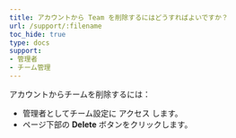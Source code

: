 ```yaml
---
title: アカウントから Team を削除するにはどうすればよいですか？
url: /support/:filename
toc_hide: true
type: docs
support:
- 管理者
- チーム管理
---
```


アカウントからチームを削除するには：

- 管理者としてチーム設定に アクセス します。
- ページ下部の **Delete** ボタンをクリックします。